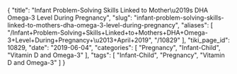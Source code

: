 {
    "title": "Infant Problem-Solving Skills Linked to Mother\u2019s DHA Omega-3 Level During Pregnancy",
    "slug": "infant-problem-solving-skills-linked-to-mothers-dha-omega-3-level-during-pregnancy",
    "aliases": [
        "/Infant+Problem-Solving+Skills+Linked+to+Mothers+DHA+Omega-3+Level+During+Pregnancy+\u2013+April+2019",
        "/10829"
    ],
    "tiki_page_id": 10829,
    "date": "2019-06-04",
    "categories": [
        "Pregnancy",
        "Infant-Child",
        "Vitamin D and Omega-3"
    ],
    "tags": [
        "Infant-Child",
        "Pregnancy",
        "Vitamin D and Omega-3"
    ]
}